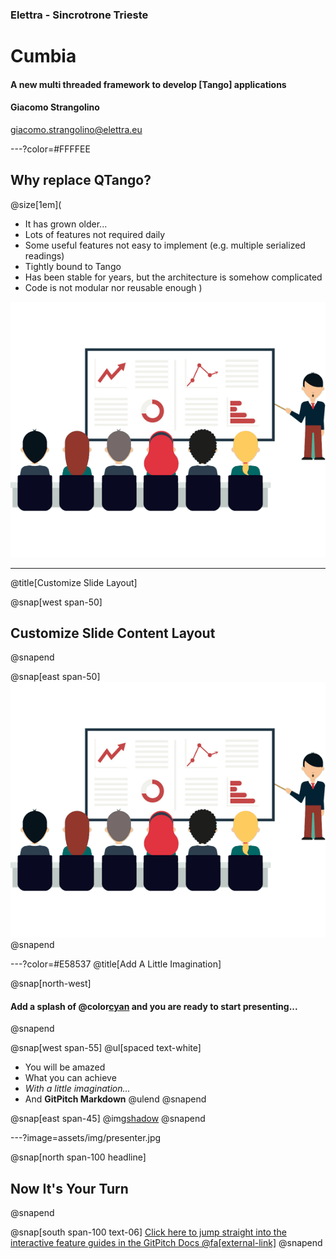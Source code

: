 ### Elettra - Sincrotrone Trieste

# Cumbia

#### A new multi threaded framework to develop [Tango] applications

#### Giacomo Strangolino

giacomo.strangolino@elettra.eu

---?color=#FFFFEE

## Why replace QTango?

@size[1em](
- It has grown older...
- Lots of features not required daily
- Some useful features not easy to implement (e.g. multiple serialized readings)
- Tightly bound to Tango
- Has been stable for years, but the architecture is somehow complicated
- Code is not modular nor reusable enough
)

![](assets/img/presentation.png)

---
@title[Customize Slide Layout]

@snap[west span-50]
## Customize Slide Content Layout
@snapend

@snap[east span-50]
![](assets/img/presentation.png)
@snapend

---?color=#E58537
@title[Add A Little Imagination]

@snap[north-west]
#### Add a splash of @color[cyan](**color**) and you are ready to start presenting...
@snapend

@snap[west span-55]
@ul[spaced text-white]
- You will be amazed
- What you can achieve
- *With a little imagination...*
- And **GitPitch Markdown**
@ulend
@snapend

@snap[east span-45]
@img[shadow](assets/img/conference.png)
@snapend

---?image=assets/img/presenter.jpg

@snap[north span-100 headline]
## Now It's Your Turn
@snapend

@snap[south span-100 text-06]
[Click here to jump straight into the interactive feature guides in the GitPitch Docs @fa[external-link]](https://gitpitch.com/docs/getting-started/tutorial/)
@snapend
